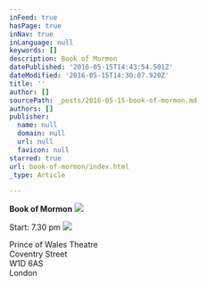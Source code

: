```yaml
---
inFeed: true
hasPage: true
inNav: true
inLanguage: null
keywords: []
description: Book of Mormon
datePublished: '2016-05-15T14:43:54.501Z'
dateModified: '2016-05-15T14:30:07.920Z'
title: ''
author: []
sourcePath: _posts/2016-05-15-book-of-mormon.md
authors: []
publisher:
  name: null
  domain: null
  url: null
  favicon: null
starred: true
url: book-of-mormon/index.html
_type: Article

---
```

**Book of Mormon**
![](https://the-grid-user-content.s3-us-west-2.amazonaws.com/d1315ad5-8773-4d6f-ad77-d273397d86d8.png)

Start: 7.30 pm
![](https://the-grid-user-content.s3-us-west-2.amazonaws.com/5534d1d8-aaa9-440e-8fcc-3d0d3c7fcf2c.png)

Prince of Wales Theatre  
Coventry Street  
W1D 6AS  
London